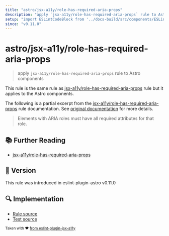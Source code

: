 ```yaml
---
title: "astro/jsx-a11y/role-has-required-aria-props"
description: "apply `jsx-a11y/role-has-required-aria-props` rule to Astro components"
setup: "import ESLintCodeBlock from '../docs-build/src/components/ESLintCodeBlockWrap.astro'"
since: "v0.11.0"
---
```


# astro/jsx-a11y/role-has-required-aria-props

> apply `jsx-a11y/role-has-required-aria-props` rule to Astro components

This rule is the same rule as [jsx-a11y/role-has-required-aria-props] rule but it applies to the Astro components.

[jsx-a11y/role-has-required-aria-props]: https://github.com/jsx-eslint/eslint-plugin-jsx-a11y/tree/HEAD/docs/rules/role-has-required-aria-props.md

The following is a partial excerpt from the [jsx-a11y/role-has-required-aria-props] rule documentation. See [original documentation][jsx-a11y/role-has-required-aria-props] for more details.

> Elements with ARIA roles must have all required attributes for that role.

## :books: Further Reading

- [jsx-a11y/role-has-required-aria-props]

## :rocket: Version

This rule was introduced in eslint-plugin-astro v0.11.0

## :mag: Implementation

- [Rule source](https://github.com/ota-meshi/eslint-plugin-astro/blob/main/src/rules/jsx-a11y/role-has-required-aria-props.ts)
- [Test source](https://github.com/ota-meshi/eslint-plugin-astro/blob/main/tests/src/rules/jsx-a11y/role-has-required-aria-props.ts)

<sup>Taken with ❤️ [from eslint-plugin-jsx-a11y](https://github.com/jsx-eslint/eslint-plugin-jsx-a11y/tree/HEAD/docs/rules/role-has-required-aria-props.md)</sup>
